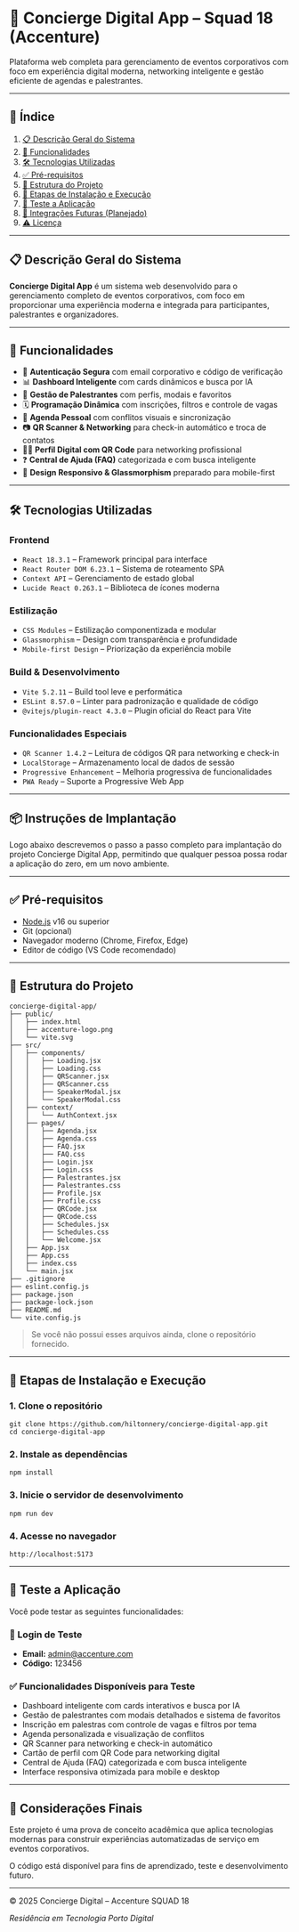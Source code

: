 # 🚀 Concierge Digital App – Squad 18 (Accenture)

Plataforma web completa para gerenciamento de eventos corporativos com foco em experiência digital moderna, networking inteligente e gestão eficiente de agendas e palestrantes.

---

## 📑 Índice

1. [📋 Descrição Geral do Sistema](#-descrição-geral-do-sistema)
2. [🚀 Funcionalidades](#-funcionalidades)
3. [🛠️ Tecnologias Utilizadas](#-tecnologias-utilizadas)
4. [✅ Pré-requisitos](#-pré-requisitos)
5. [📁 Estrutura do Projeto](#-estrutura-do-projeto)
6. [🚀 Etapas de Instalação e Execução](#-etapas-de-instalação-e-execução)
7. [🧪 Teste a Aplicação](#-teste-a-aplicação)
8. [🔌 Integrações Futuras (Planejado)](#-integrações-futuras-planejado)
9. [⚠️ Licença](#️-licença)

---

## 📋 Descrição Geral do Sistema

**Concierge Digital App** é um sistema web desenvolvido para o gerenciamento completo de eventos corporativos, com foco em proporcionar uma experiência moderna e integrada para participantes, palestrantes e organizadores.

---

## 🚀 Funcionalidades

- 🔐 **Autenticação Segura** com email corporativo e código de verificação
- 📊 **Dashboard Inteligente** com cards dinâmicos e busca por IA
- 🎤 **Gestão de Palestrantes** com perfis, modais e favoritos
- 🗓️ **Programação Dinâmica** com inscrições, filtros e controle de vagas
- 🧾 **Agenda Pessoal** com conflitos visuais e sincronização
- 📷 **QR Scanner & Networking** para check-in automático e troca de contatos
- 🧑‍💼 **Perfil Digital com QR Code** para networking profissional
- ❓ **Central de Ajuda (FAQ)** categorizada e com busca inteligente
- 📱 **Design Responsivo & Glassmorphism** preparado para mobile-first

---

## 🛠️ Tecnologias Utilizadas

### **Frontend**
- `React 18.3.1` – Framework principal para interface
- `React Router DOM 6.23.1` – Sistema de roteamento SPA
- `Context API` – Gerenciamento de estado global
- `Lucide React 0.263.1` – Biblioteca de ícones moderna

### **Estilização**
- `CSS Modules` – Estilização componentizada e modular
- `Glassmorphism` – Design com transparência e profundidade
- `Mobile-first Design` – Priorização da experiência mobile

### **Build & Desenvolvimento**
- `Vite 5.2.11` – Build tool leve e performática
- `ESLint 8.57.0` – Linter para padronização e qualidade de código
- `@vitejs/plugin-react 4.3.0` – Plugin oficial do React para Vite

### **Funcionalidades Especiais**
- `QR Scanner 1.4.2` – Leitura de códigos QR para networking e check-in
- `LocalStorage` – Armazenamento local de dados de sessão
- `Progressive Enhancement` – Melhoria progressiva de funcionalidades
- `PWA Ready` – Suporte a Progressive Web App

---

## 📦 Instruções de Implantação

Logo abaixo descrevemos o passo a passo completo para implantação do projeto Concierge Digital App, permitindo que qualquer pessoa possa rodar a aplicação do zero, em um novo ambiente.

---

## ✅ Pré-requisitos

- [Node.js](https://nodejs.org/) v16 ou superior
- Git (opcional)
- Navegador moderno (Chrome, Firefox, Edge)
- Editor de código (VS Code recomendado)

---

## 📁 Estrutura do Projeto

```
concierge-digital-app/
├── public/
│   ├── index.html
│   ├── accenture-logo.png
│   └── vite.svg
├── src/
│   ├── components/
│   │   ├── Loading.jsx
│   │   ├── Loading.css
│   │   ├── QRScanner.jsx
│   │   ├── QRScanner.css
│   │   ├── SpeakerModal.jsx
│   │   └── SpeakerModal.css
│   ├── context/
│   │   └── AuthContext.jsx
│   ├── pages/
│   │   ├── Agenda.jsx
│   │   ├── Agenda.css
│   │   ├── FAQ.jsx
│   │   ├── FAQ.css
│   │   ├── Login.jsx
│   │   ├── Login.css
│   │   ├── Palestrantes.jsx
│   │   ├── Palestrantes.css
│   │   ├── Profile.jsx
│   │   ├── Profile.css
│   │   ├── QRCode.jsx
│   │   ├── QRCode.css
│   │   ├── Schedules.jsx
│   │   ├── Schedules.css
│   │   └── Welcome.jsx
│   ├── App.jsx
│   ├── App.css
│   ├── index.css
│   └── main.jsx
├── .gitignore
├── eslint.config.js
├── package.json
├── package-lock.json
├── README.md
└── vite.config.js
```

> Se você não possui esses arquivos ainda, clone o repositório fornecido.

---

## 🚀 Etapas de Instalação e Execução

### 1. Clone o repositório

```
git clone https://github.com/hiltonnery/concierge-digital-app.git
cd concierge-digital-app
```

### 2. Instale as dependências
```
npm install
```

### 3. Inicie o servidor de desenvolvimento
```
npm run dev
```

### 4. Acesse no navegador
```
http://localhost:5173
```
---

## 🧪 Teste a Aplicação

Você pode testar as seguintes funcionalidades:

### 🔐 Login de Teste
- **Email:** admin@accenture.com
- **Código:** 123456

### ✅ Funcionalidades Disponíveis para Teste
- Dashboard inteligente com cards interativos e busca por IA
- Gestão de palestrantes com modais detalhados e sistema de favoritos
- Inscrição em palestras com controle de vagas e filtros por tema
- Agenda personalizada e visualização de conflitos
- QR Scanner para networking e check-in automático
- Cartão de perfil com QR Code para networking digital
- Central de Ajuda (FAQ) categorizada e com busca inteligente
- Interface responsiva otimizada para mobile e desktop

---

## 📌 Considerações Finais

Este projeto é uma prova de conceito acadêmica que aplica tecnologias modernas para construir experiências automatizadas de serviço em eventos corporativos.

O código está disponível para fins de aprendizado, teste e desenvolvimento futuro.

---

© 2025 Concierge Digital – Accenture SQUAD 18
 
*Residência em Tecnologia Porto Digital*
